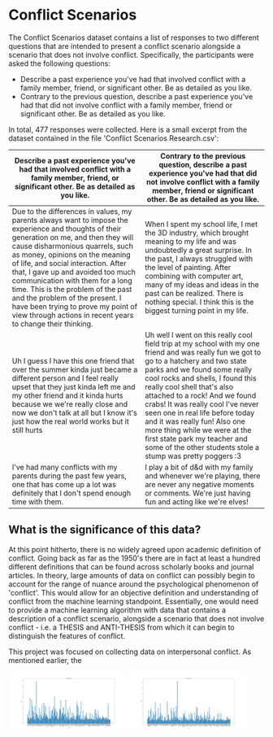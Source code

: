 # Conflict Scenarios

The Conflict Scenarios dataset contains a list of responses to two different questions that are intended to present a conflict scenario alongside a scenario that does not involve conflict. Specifically, the participants were asked the following questions:
* Describe a past experience you've had that involved conflict with a family member, friend, or significant other. Be as detailed as you like.
* Contrary to the previous question, describe a past experience you've had that did not involve conflict with a family member, friend or significant other. Be as detailed as you like.

In total, 477 responses were collected. Here is a small excerpt from the dataset contained in the file 'Conflict Scenarios Research.csv':

| Describe a past experience you've had that involved conflict with a family member, friend, or significant other. Be as detailed as you like. | Contrary to the previous question, describe a past experience you've had that did not involve conflict with a family member, friend or significant other. Be as detailed as you like. |
| --- | --- |
| Due to the differences in values, my parents always want to impose the experience and thoughts of their generation on me, and then they will cause disharmonious quarrels, such as money, opinions on the meaning of life, and social interaction. After that, I gave up and avoided too much communication with them for a long time. This is the problem of the past and the problem of the present. I have been trying to prove my point of view through actions in recent years to change their thinking. | When I spent my school life, I met the 3D industry, which brought meaning to my life and was undoubtedly a great surprise. In the past, I always struggled with the level of painting. After combining with computer art, many of my ideas and ideas in the past can be realized. There is nothing special. I think this is the biggest turning point in my life. |
| Uh I guess I have this one friend that over the summer kinda just became a different person and I feel really upset that they just kinda left me and my other friend and it kinda hurts because we we're really close and now we don't talk at all but I know it's just how the real world works but it still hurts | Uh well I went on this really cool field trip at my school with my one friend and was really fun we got to go to a hatchery and two state parks and we found some really cool rocks and shells, I found this really cool shell that's also attached to a rock! And we found crabs! It was really cool I've never seen one in real life before today and it was really fun! Also one more thing while we were at the first state park my teacher and some of the other students stole a stump was pretty poggers :3 |
| I've had many conflicts with my parents during the past few years, one that has come up a lot was definitely that I don't spend enough time with them. | I play a bit of d&d with my family and whenever we're playing, there are never any negative moments or comments. We're just having fun and acting like we're elves! |

## What is the significance of this data?

At this point hitherto, there is no widely agreed upon academic definition of conflict. Going back as far as the 1950's there are in fact at least a hundred different definitions that can be found across scholarly books and journal articles. In theory, large amounts of data on conflict can possibly begin to account for the range of nuance around the psychological phenomenon of 'conflict'. This would allow for an objective definition and understanding of conflict from the machine learning standpoint. Essentially, one would need to provide a machine learning algorithm with data that contains a description of a conflict scenario, alongside a scenario that does not involve conflict - i.e. a THESIS and ANTI-THESIS from which it can begin to distinguish the features of conflict. 

This project was focused on collecting data on interpersonal conflict. As mentioned earlier, the 


<div style="display: inline-block;">
  <img src="Conflict_WordFrequencies.png" alt="age vs trust" style="width: 46%; height: auto;">
  <img src="Non_Conflict_WordFrequencies.png" alt="gender vs trust" style="width: 46%; height: auto;">
</div>
